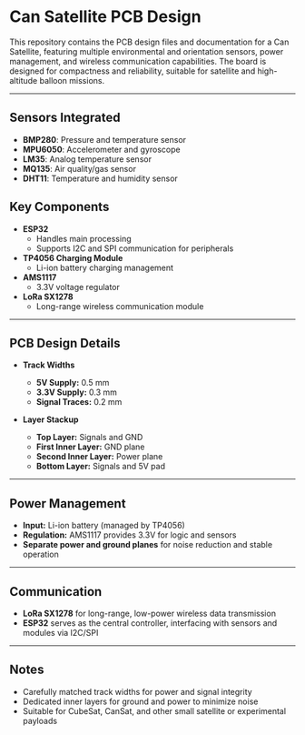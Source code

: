 # Can Satellite PCB Design

This repository contains the PCB design files and documentation for a Can Satellite, featuring multiple environmental and orientation sensors, power management, and wireless communication capabilities. The board is designed for compactness and reliability, suitable for satellite and high-altitude balloon missions.

---

## Sensors Integrated

- **BMP280**: Pressure and temperature sensor  
- **MPU6050**: Accelerometer and gyroscope  
- **LM35**: Analog temperature sensor  
- **MQ135**: Air quality/gas sensor  
- **DHT11**: Temperature and humidity sensor  

## Key Components

- **ESP32**  
  - Handles main processing  
  - Supports I2C and SPI communication for peripherals  
- **TP4056 Charging Module**  
  - Li-ion battery charging management  
- **AMS1117**  
  - 3.3V voltage regulator  
- **LoRa SX1278**  
  - Long-range wireless communication module  

---

## PCB Design Details

- **Track Widths**  
  - **5V Supply:** 0.5 mm  
  - **3.3V Supply:** 0.3 mm  
  - **Signal Traces:** 0.2 mm  

- **Layer Stackup**
  - **Top Layer:** Signals and GND  
  - **First Inner Layer:** GND plane  
  - **Second Inner Layer:** Power plane  
  - **Bottom Layer:** Signals and 5V pad  

---

## Power Management

- **Input:** Li-ion battery (managed by TP4056)
- **Regulation:** AMS1117 provides 3.3V for logic and sensors
- **Separate power and ground planes** for noise reduction and stable operation

---

## Communication

- **LoRa SX1278** for long-range, low-power wireless data transmission
- **ESP32** serves as the central controller, interfacing with sensors and modules via I2C/SPI

---

## Notes

- Carefully matched track widths for power and signal integrity
- Dedicated inner layers for ground and power to minimize noise
- Suitable for CubeSat, CanSat, and other small satellite or experimental payloads

